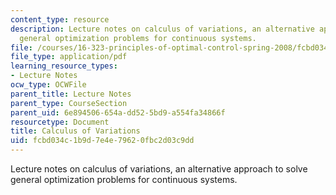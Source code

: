 ```yaml
---
content_type: resource
description: Lecture notes on calculus of variations, an alternative approach to solve
  general optimization problems for continuous systems.
file: /courses/16-323-principles-of-optimal-control-spring-2008/fcbd034c1b9d7e4e79620fbc2d03c9dd_lec5.pdf
file_type: application/pdf
learning_resource_types:
- Lecture Notes
ocw_type: OCWFile
parent_title: Lecture Notes
parent_type: CourseSection
parent_uid: 6e894506-654a-dd52-5bd9-a554fa34866f
resourcetype: Document
title: Calculus of Variations
uid: fcbd034c-1b9d-7e4e-7962-0fbc2d03c9dd
---
```

Lecture notes on calculus of variations, an alternative approach to solve general optimization problems for continuous systems.

